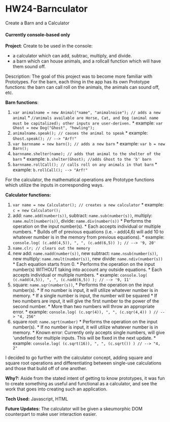 HW24-Barnculator
================

Create a Barn and a Calculator

#### Currently console-based only

**Project**: Create to be used in the console:
* a calculator which can add, subtrac, multiply, and divide.
* a barn which can house animals, and a rollcall function which will have them sound off.

Description: The goal of this project was to become more familiar with Prototypes. 
For the barn, each thing in the app has its own Prototype functions: the barn can call roll on the animals, the animals can sound off, etc.

**Barn functions**:  
  1. `var animalname = new Animal("name", "animalnoise"); // adds a new animal`
    * `//animals available are Horse, Cat, and Dog (animal name must be capitalized); other inputs are user-deriven.`
    * example: `var Ghost = new Dog("Ghost", "howling");`
  2. `animalname.speak(); // causes the animal to speak`
    * example: `Ghost.speak(); // --> "Arf!"`
  3. `var barnname = new barn(); // adds a new barn`
    * example: `var b = new Barn();`
  4. `barnname.shelter(name); // adds that animal to the shelter of the barn`
    * example: `b.shelter(Ghost); //adds Ghost to the 'b' barn`
  5. `barnname.rollCall(); // calls roll on any animals in that barn`
    * example: `b.rollCall(); --> "Arf!"`

For the calculator, the mathematical operations are Prototype functions which utilize the inputs in corresponding ways.

**Calculator functions:**
  1. `var name = new Calculator(); // creates a new calculator`
    * example: `c = new Calculator();`
  2. add: `name.add(number(s))`, subtract: `name.sub(number(s))`, multiply: `name.mult(number(s))`, divide: `name.div(number(s))`
    * Performs the operation on the input number(s).
    * Each accepts individual or multiple numbers.
    * Builds off of previous equations (i.e. - add(4,6) will add 10 to whatever number is in the memory from previous equations).
    * example: `console.log( (c.add(4,5)), ", ", (c.add(6,5)) ); // --> '9, 20'`
  3. `name.clr; // clears out the memory`
  4. new add: `name.nadd(number(s))`, new subtract: `name.nsub(number(s))`, new multiply: `name.nmult(number(s))`, new divide: `name.ndiv(number(s))`
    * Each equation starts from 0.
    * Performs the operation on the input number(s) WITHOUT taking into account any outside equations.
    * Each accepts individual or multiple numbers.
    * example: `console.log( (c.nadd(4,5)), ", ", (c.nadd(6,5)) ); // --> '9, 11'`
  5. square: `name.sqr(number(s))`,
    * Performs the operation on the input number(s).
    * If no number is input, it will utilize whatever number is in memory.
    * If a single number is input, the number will be squared
    * If two numbers are input, it will give the first number to the power of the second number.
    * More than two numbers will throw an appropriate error.
    * example: `console.log( (c.sqr(4)), ", ", (c.sqr(4,4)) ) // --> "4, 256"`
  6. square root: `name.sqrt(number)`
    * Performs the operation on the input number(s).
    * If no number is input, it will utilize whatever number is in memory.
    * Known error: Currently only accepts single numbers, will give 'undefined for multiple inputs. This will be fixed in the next update.
    * example: `console.log( (c.sqrt(16)), ", ", (c.sqrt()) ) // --> "4, 2"`


I decided to go further with the calculator concept, adding square and square root operations and differentiating between single-use calculations and those that build off of one another.

**Why?:** Aside from the stated intent of getting to know prototypes, it was fun to create something as useful and functional as a calculator, and see the work that goes into creating such an application.

**Tech Used:** Javascript, HTML

**Future Updates:** The calculator will be given a skeumorphic DOM counterpart to make user interaction easier.

